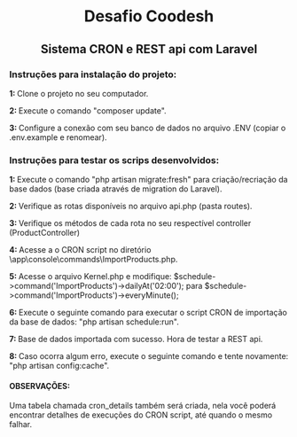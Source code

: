 <h1 align="center">Desafio Coodesh</h1>
<h2 align="center">Sistema CRON e REST api com Laravel</h2>

<h3>Instruções para instalação do projeto:</h3>
<p><strong>1: </strong>Clone o projeto no seu computador.</p>
<p><strong>2: </strong>Execute o comando "composer update".</p>
<p><strong>3: </strong>Configure a conexão com seu banco de dados no arquivo .ENV (copiar o .env.example e renomear).</p>

<h3>Instruções para testar os scrips desenvolvidos:</h3>
<p><strong>1: </strong>Execute o comando "php artisan migrate:fresh" para criação/recriação da base dados (base criada através de migration do Laravel).</p>
<p><strong>2: </strong>Verifique as rotas disponíveis no arquivo api.php (pasta routes).</p>
<p><strong>3: </strong>Verifique os métodos de cada rota no seu respectível controller (ProductController)</p>
<p><strong>4: </strong>Acesse a o CRON script no diretório \app\console\commands\ImportProducts.php.</p>
<p><strong>5: </strong>Acesse o arquivo Kernel.php e modifique: $schedule->command('ImportProducts')->dailyAt('02:00'); para $schedule->command('ImportProducts')->everyMinute();</p>
<p><strong>6: </strong>Execute o seguinte comando para executar o script CRON de importação da base de dados: "php artisan schedule:run".</p>
<p><strong>7: </strong>Base de dados importada com sucesso. Hora de testar a REST api.</p>
<p><strong>8: </strong>Caso ocorra algum erro, execute o seguinte comando e tente novamente: "php artisan config:cache".</p>

<h4>OBSERVAÇÕES:</h4>
<p>Uma tabela chamada cron_details também será criada, nela você poderá encontrar detalhes de execuções do CRON script, até quando o mesmo falhar.</p>
